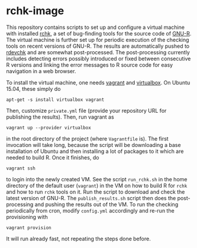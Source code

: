 # rchk-image

This repository contains scripts to set up and configure a virtual machine
with installed [rchk](http://www.github.com/kalibera/rchk), a set of
bug-finding tools for the source code of [GNU-R](http://www.r-project.org/). 
The virtual machine is further set up for periodic execution of the checking
tools on recent versions of GNU-R.  The results are automatically pushed to
[rdevchk](http://www.github.com/kalibera/rdevchk) and are somewhat
post-processed.  The post-processing currently includes detecting errors
possibly introduced or fixed between consecutive R versions and linking the
error messages to R source code for easy navigation in a web browser.

To install the virtual machine, one needs [vagrant](https://www.vagrantup.com/) and
[virtualbox](https://www.virtualbox.org/). On Ubuntu 15.04, these simply do

```
apt-get -s install virtualbox vagrant
```

Then, customize `private.yml` file (provide your repository URL for
publishing the results).  Then, run vagrant as

```
vagrant up --provider virtualbox
```

in the root directory of the project (where `Vagrantfile` is). The first
invocation will take long, because the script will be downloading a base
installation of Ubuntu and then installing a lot of packages to it which are
needed to build R. Once it finishes, do 

```vagrant ssh```

to login into the newly created VM. See the script `run_rchk.sh` in the home
directory of the default user (`vagrant`) in the VM on how to build R for
`rchk` and how to run `rchk` tools on it.  Run the script to download and
check the latest version of GNU-R.  The `publish_results.sh` script then
does the post-processing and pushing the results out of the VM.  To run the
checking periodically from cron, modify `config.yml` accordingly and re-run
the provisioning with

```vagrant provision```

It will run already fast, not repeating the steps done before.
